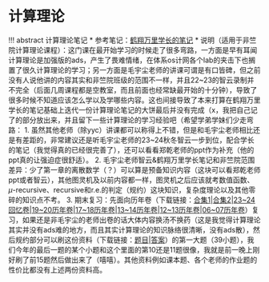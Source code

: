# 计算理论
!!! abstract 计算理论笔记
    * 参考笔记：[鹤翔万里学长的笔记](https://note.tonycrane.cc/cs/tcs/toc/topic1/)
    * 说明（适用于非竺院计算理论课程）：这门课在最开始学习的时候走了很多弯路，一方面是早有耳闻计算理论是加强版的ads，产生了畏难情绪，在体系os计网各个lab的夹击下也搁置了很久计算理论的学习；另一方面是毛宇尘老师的讲课可谓是有口皆碑，但之前没有人说他讲的内容其实和非竺院班级的范围不一样，并且22~23的智云录制并不完全（后面几周课程都是空教室，而且前面也经常缺最开始的十分钟），导致了很多时候不知道应该怎么学以及学哪些内容。这也间接导致了本来打算在鹤翔万里学长的笔记基础上迭代一份计算理论笔记的大饼最后并没有完成（x，我把自己记了的部分放出来，并且留下一些计算理论的学习经验吧（希望学弟学妹们少走弯路：
        1. 虽然其他老师（除yyc）讲课都可以称得上不错，但是和毛宇尘老师相比还是有差距的，非常建议还是听毛宇尘老师的23~24秋冬智云一步到位，配合学长的笔记（我觉得真的已经很完善了），还可以看看郑乾老师的ppt作为补充（他的ppt真的让强迫症很舒适）。
        2. 毛宇尘老师智云&鹤翔万里学长笔记和非竺院范围差异：少了第一章的离散数学（？）可以算是预备知识内容（这块可以看郑乾老师ppt或者智云），其他图灵机及以前内容都一样，图灵机之后应该就考数值函数、$\mu$-recursive、recursive和r.e.的判定（规约）这块知识，复杂度理论以及其他零碎的知识点不考。
        3. 期末复习：先面向历年卷（下载链接：[合集1](assets/计算理论习题集.pdf)|[合集2](assets/计算理论习题集2.pdf)|[23~24回忆卷](assets/23-24回忆.docx)|[19~20历年卷](assets/19-20%20Final-Exam.pdf)|[17~18历年卷](assets/17-18final.pdf)|[13~14历年卷](assets/2013-2014.pdf)|[12~13历年卷](assets/2012-2013%20答案.pdf)|[06~07历年卷](assets/2006-2007%20答案.pdf)）复习，如果还是非毛宇尘的老师出卷的话大体内容换汤不换药（这是我觉得计算理论其实并没有ads难的地方，而且其实计算理论的知识脉络很清晰，没有ads散），然后规约部分可以刷这份资料（下载链接：[题目](assets/final_review_sp06.pdf)|[答案](assets/final_review_sp06_sol.pdf)）的第一大题（39小题），我们今年的最后一题的某个小题和这个里面的第10还是11题很像，我就是前一晚上刚好刷了前15题然后做出来了（嘻嘻）。其他资料例如课本题、各个老师的作业题的性价比都没有上述两份资料高。